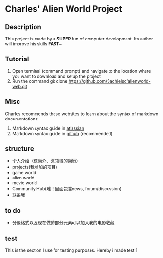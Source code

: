 # Charles' Alien World Project

## Description
This project is made by a **SUPER** fun of computer development. Its author will improve his skills **FAST**~

## Tutorial
1. Open terminal (command prompt) and navigate to the location where you want to download and setup the project
2. Run the command git clone https://github.com/Sachielsc/alienworld-web.git

## Misc
Charles recommends these websites to learn about the syntax of markdown documentations:
1. Markdown syntax guide in [atlassian](https://confluence.atlassian.com/bitbucketserver/markdown-syntax-guide-776639995.html)
2. Markdown syntax guide in [github](https://guides.github.com/features/mastering-markdown/#examples) (recommended)

## structure

* 个人介绍（做简介、双领域的简历）
* projects(我参加的项目)
* game world
* alien world
* movie world
* Community Hub(难！里面包含news, forum/discussion)
* 联系我

## to do
* 分级格式以及现在做的部分元素可以加入我的电影收藏

## test
This is the section I use for testing purposes.
Hereby i made test 1